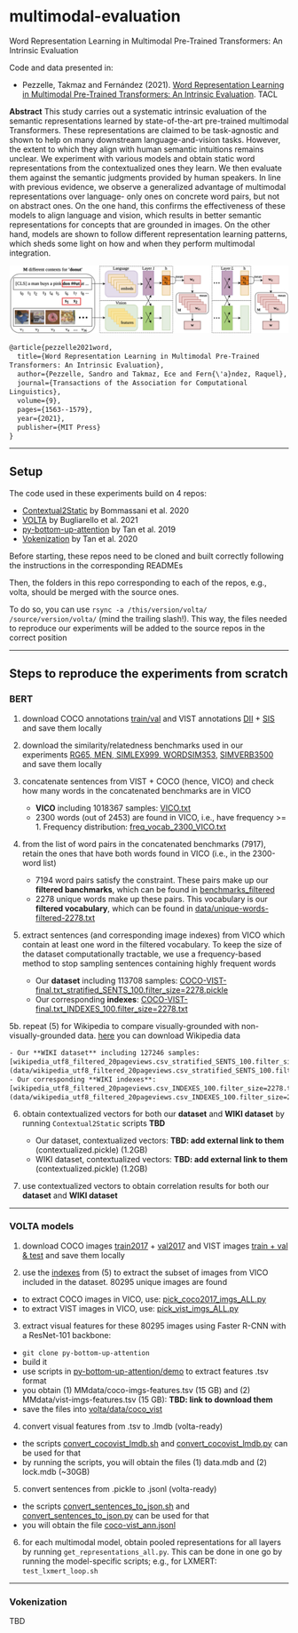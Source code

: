 # multimodal-evaluation
Word Representation Learning in Multimodal Pre-Trained Transformers: An Intrinsic Evaluation



Code and data presented in:

- Pezzelle, Takmaz and Fernández (2021). [Word Representation Learning in Multimodal Pre-Trained Transformers: An Intrinsic Evaluation](https://direct.mit.edu/tacl/article/doi/10.1162/tacl_a_00443/108935/Word-Representation-Learning-in-Multimodal-Pre). TACL

**Abstract**
This study carries out a systematic intrinsic evaluation of the semantic representations learned by state-of-the-art pre-trained multimodal Transformers. These representations are claimed to be task-agnostic and shown to help on many downstream language-and-vision tasks. However, the extent to which they align with human semantic intuitions remains unclear. We experiment with various models and obtain static word representations from the contextualized ones they learn. We then evaluate them against the semantic judgments provided by human speakers. In line with previous evidence, we observe a generalized advantage of multimodal representations over language- only ones on concrete word pairs, but not on abstract ones. On the one hand, this confirms the effectiveness of these models to align language and vision, which results in better semantic representations for concepts that are grounded in images. On the other hand, models are shown to follow different representation learning patterns, which sheds some light on how and when they perform multimodal integration.

![diagram](mm_tacl_image.png)

```
@article{pezzelle2021word,
  title={Word Representation Learning in Multimodal Pre-Trained Transformers: An Intrinsic Evaluation},
  author={Pezzelle, Sandro and Takmaz, Ece and Fern{\'a}ndez, Raquel},
  journal={Transactions of the Association for Computational Linguistics},
  volume={9},
  pages={1563--1579},
  year={2021},
  publisher={MIT Press}
}
```




***

## Setup

The code used in these experiments build on 4 repos:

- [Contextual2Static](https://github.com/rishibommasani/Contextual2Static) by Bommassani et al. 2020
- [VOLTA](https://github.com/e-bug/volta) by Bugliarello et al. 2021
- [py-bottom-up-attention](https://github.com/airsplay/py-bottom-up-attention) by Tan et al. 2019
- [Vokenization](https://github.com/airsplay/vokenization) by Tan et al. 2020

Before starting, these repos need to be cloned and built correctly following the instructions in the corresponding READMEs

Then, the folders in this repo corresponding to each of the repos, e.g., volta, should be merged with the source ones. 

To do so, you can use `rsync -a /this/version/volta/ /source/version/volta/` (mind the trailing slash!). This way, the files needed to reproduce our experiments will be added to the source repos in the correct position


***


## Steps to reproduce the experiments from scratch

### BERT

1. download COCO annotations [train/val](http://images.cocodataset.org/annotations/annotations_trainval2017.zip) and VIST annotations [DII](https://visionandlanguage.net/VIST/json_files/description-in-isolation/DII-with-labels.tar.gz) + [SIS](https://visionandlanguage.net/VIST/json_files/story-in-sequence/SIS-with-labels.tar.gz) and save them locally

2. download the similarity/relatedness benchmarks used in our experiments [RG65, MEN, SIMLEX999, WORDSIM353,](https://edatos.consorciomadrono.es/file.xhtml?persistentId=doi:10.21950/AQ1CVX/7DHDQW&version=2.2) [SIMVERB3500](https://github.com/JoonyoungYi/datasets/tree/master/simverb3500) and save them locally

3. concatenate sentences from VIST + COCO (hence, VICO) and check how many words in the concatenated benchmarks are in VICO

	- **VICO** including 1018367 samples: [VICO.txt](data/VICO.txt) 
	- 2300 words (out of 2453) are found in VICO, i.e., have frequency >= 1. Frequency distribution: [freq_vocab_2300_VICO.txt](stats/freq_vocab_2300_VICO.txt)

4. from the list of word pairs in the concatenated benchmarks (7917), retain the ones that have both words found in VICO (i.e., in the 2300-word list)

	- 7194 word pairs satisfy the constraint. These pairs make up our **filtered banchmarks**, which can be found in [benchmarks_filtered](benchmarks_filtered)
	- 2278 unique words make up these pairs. This vocabulary is our **filtered vocabulary**, which can be found in [data/unique-words-filtered-2278.txt](data/unique-words-filtered-2278.txt)

5. extract sentences (and corresponding image indexes) from VICO which contain at least one word in the filtered vocabulary. To keep the size of the dataset computationally tractable, we use a frequency-based method to stop sampling sentences containing highly frequent words

	- Our **dataset** including 113708 samples: [COCO-VIST-final.txt_stratified_SENTS_100.filter_size=2278.pickle](data/COCO-VIST-final.txt_stratified_SENTS_100.filter_size=2278.pickle)
	- Our corresponding **indexes**: [COCO-VIST-final.txt_INDEXES_100.filter_size=2278.txt](data/COCO-VIST-final.txt_INDEXES_100.filter_size=2278.txt)

5b. repeat (5) for Wikipedia to compare visually-grounded with non-visually-grounded data. [here](https://storage.googleapis.com/lateral-datadumps/wikipedia_utf8_filtered_20pageviews.csv.gz) you can download Wikipedia data 

	- Our **WIKI dataset** including 127246 samples: [wikipedia_utf8_filtered_20pageviews.csv_stratified_SENTS_100.filter_size=2278.pickle](data/wikipedia_utf8_filtered_20pageviews.csv_stratified_SENTS_100.filter_size=2278.pickle)
	- Our corresponding **WIKI indexes**: [wikipedia_utf8_filtered_20pageviews.csv_INDEXES_100.filter_size=2278.txt](data/wikipedia_utf8_filtered_20pageviews.csv_INDEXES_100.filter_size=2278.txt)

6. obtain contextualized vectors for both our **dataset** and **WIKI dataset** by running `Contextual2Static` scripts **TBD**

	- Our dataset, contextualized vectors: **TBD: add external link to them** (contextualized.pickle) (1.2GB)
	- WIKI dataset, contextualized vectors: **TBD: add external link to them** (contextualized.pickle) (1.2GB)

7. use contextualized vectors to obtain correlation results for both our **dataset** and **WIKI dataset**


***

### VOLTA models


1. download COCO images [train2017](http://images.cocodataset.org/zips/train2017.zip) + [val2017](http://images.cocodataset.org/zips/val2017.zip) and VIST images [train + val & test](https://visionandlanguage.net/VIST/dataset.html) and save them locally

2. use the [indexes](data/COCO-VIST-final.txt_INDEXES_100.filter_size=2278.txt) from (5) to extract the subset of images from VICO included in the dataset. 80295 unique images are found

- to extract COCO images in VICO, use: [pick_coco2017_imgs_ALL.py](scripts/pick_coco2017_imgs_ALL.py)
- to extract VIST images in VICO, use: [pick_vist_imgs_ALL.py](scripts/pick_vist_imgs_ALL.py)

3. extract visual features for these 80295 images using Faster R-CNN with a ResNet-101 backbone:

- `git clone py-bottom-up-attention`
- build it
- use scripts in [py-bottom-up-attention/demo](../py-bottom-up-attention/demo) to extract features .tsv format
- you obtain (1) MMdata/coco-imgs-features.tsv (15 GB) and (2) MMdata/vist-imgs-features.tsv (15 GB): **TBD: link to download them**
- save the files into [volta/data/coco_vist](volta/data/coco_vist)

4. convert visual features from .tsv to .lmdb (volta-ready)

- the scripts [convert_cocovist_lmdb.sh](volta/data/coco_vist/convert_cocovist_lmdb.sh) and [convert_cocovist_lmdb.py](volta/data/coco_vist/convert_cocovist_lmdb.py) can be used for that
- by running the scripts, you will obtain the files (1) data.mdb and (2) lock.mdb (~30GB)

<!---
(these are in '/project/dmg_data/MMdata/imgfeats/volta/coco-vist_feat.lmdb' (30GB))
-->


5. convert sentences from .pickle to .jsonl (volta-ready)

- the scripts [convert_sentences_to_json.sh](volta/data/coco_vist/convert_sentences_to_json.sh) and [convert_sentences_to_json.py](volta/data/coco_vist/convert_sentences_to_json.py) can be used for that
- you will obtain the file [coco-vist_ann.jsonl](data/coco-vist_ann.jsonl)


6. for each multimodal model, obtain pooled representations for all layers by running `get_representations_all.py`. This can be done in one go by running the model-specific scripts; e.g., for LXMERT: `test_lxmert_loop.sh` 

***

### Vokenization

TBD



